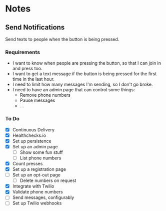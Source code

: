 # Notes

## Send Notifications

Send texts to people when the button is being pressed.

### Requirements

- I want to know when people are pressing the button, so that I can join in and press too.
- I want to get a text message if the button is being pressed for the first time in the last hour.
- I need to limit how many messages I'm sending, so I don't go broke.
- I need to have an admin page that can control some things:
  - Remove phone numbers
  - Pause messages
  - ...

### To Do

- [x] Continuous Delivery
- [x] Healthchecks.io
- [x] Set up persistence
- [x] Set up an admin page
  - [ ] Show some fun stuff
  - [ ] List phone numbers
- [x] Count presses
- [x] Set up a registration page
- [ ] Set up an opt-out page
  - [ ] Delete numbers on request 
- [x] Integrate with Twilio
- [x] Validate phone numbers
- [ ] Send messages, configurably
- [ ] Set up Twilio webhooks
